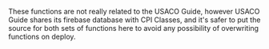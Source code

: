 These functions are not really related to the USACO Guide, however USACO Guide
shares its firebase database with CPI Classes, and it's safer to put the source
for both sets of functions here to avoid any possibility of overwriting functions
on deploy.
